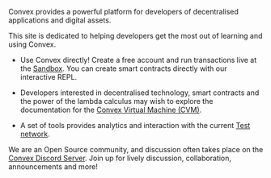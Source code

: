 Convex provides a powerful platform for developers of decentralised applications and digital assets.

This site is dedicated to helping developers get the most out of learning and using Convex.

- Use Convex directly! Create a free account and run transactions live at the [Sandbox](/sandbox). You can create smart contracts directly with our interactive REPL.

- Developers interested in decentralised technology, smart contracts and the power of the lambda calculus may wish to explore the documentation for the [Convex Virtual Machine (CVM)](/cvm).

- A set of tools provides analytics and interaction with the current
[Test network](/testnet).

We are an Open Source community, and discussion often takes place on the [Convex Discord Server](https://discord.com/invite/xfYGq4CT7v). Join up for lively discussion, collaboration, announcements and more!
